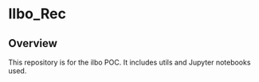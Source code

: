 # Ilbo_Rec

## Overview
This repository is for the ilbo POC. 
It includes utils and Jupyter notebooks used.
